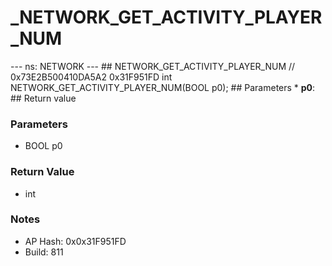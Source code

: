 # _NETWORK_GET_ACTIVITY_PLAYER_NUM

--- ns: NETWORK --- ## NETWORK_GET_ACTIVITY_PLAYER_NUM  // 0x73E2B500410DA5A2 0x31F951FD int NETWORK_GET_ACTIVITY_PLAYER_NUM(BOOL p0);   ## Parameters * **p0**:  ## Return value

### Parameters
* BOOL p0

### Return Value
* int

### Notes
* AP Hash: 0x0x31F951FD
* Build: 811

